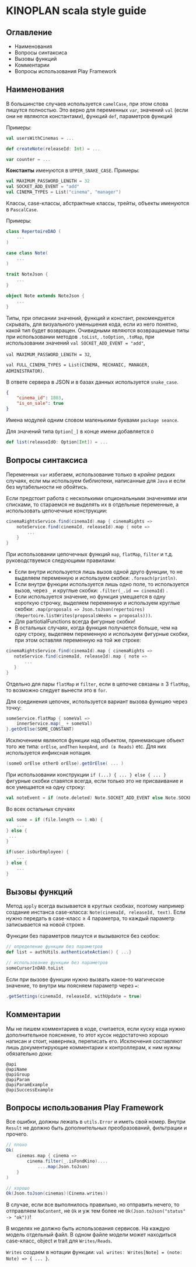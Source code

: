 

# KINOPLAN scala style guide
## Оглавление
* Наименования
* Вопросы синтаксиса
* Вызовы функций
* Комментарии
* Вопросы использования Play Framework

## Наименования
В большинстве случаев используется `camelCase`, при этом слова пишутся полностью.
Это верно для переменных `var`, значений `val` (если они не являются константами), функций `def`, параметров функций

Примеры:
```scala
val usersWithCinemas = ...

def createNote(releaseId: Int) = ...

var counter = ...
``` 

**Константы** именуются в `UPPER_SNAKE_CASE`.
Примеры:
```scala
val MAXIMUM_PASSWORD_LENGTH = 32
val SOCKET_ADD_EVENT = "add"
val CINEMA_TYPES = List("cinema", "manager")
```

Классы, case-классы, абстрактные классы, трейты, объекты именуются в `PascalCase`.

Примеры:
```scala
class RepertoireDAO (  
    ...
)

case class Note(
    ...
)

trait NoteJson {  
    ...
}

object Note extends NoteJson {
    ...
}
```
Типы, при описании значений, функций и констант, рекомендуется скрывать, для визуального уменьшения кода, если из него понятно, какой тип будет возвращен.
Очивидными являются возвращаемые типы при использовании методов `.toList`, `.toOption`, `.toMap`, при использовании значений
`val SOCKET_ADD_EVENT = "add"`,

`val MAXIMUM_PASSWORD_LENGTH = 32`,

`val FULL_CINEMA_TYPES = List(CINEMA, MECHANIC, MANAGER, ADMINISTRATOR)`.


В ответе сервера в JSON и в базах данных используется `snake_case`.

```json
{
	"cinema_id": 1803,
	"is_on_sale": true
}
```

Имена модулей одним словом маленькими буквами
`package seance`.

Для значений типа `Option[_]` в конце имени добавляется `O`
```scala
def list(releaseIdO: Option[Int]) = ...
```

## Вопросы синтаксиса
Переменных `var` избегаем, использование только в *крайне* редких случаях, если мы используем библиотеки, написанные для `Java` и если без мутабельности не обойтись.

Если предстоит работа с несколькими опциональными значениями или списками, то стараемся не выделять их в отдельные переменные, а использовать цепочечные конструкции:
```scala
cinemaRightsService.find(cinemaId).map { cinemaRights =>
	noteService.find(cinemaId, releaseId).map { note =>
		...
	}
}
```
При использовании цепочечных функций `map`, `flatMap`, `filter` и т.д. руководствуемся следующими правилами:
*  Если внутри используется лишь вызов одной друго функции, то не выделяем переменную и используем скобки: `.foreach(println)`.
* Если внутри функции используется лишь одно поле, то используется вызов, через `_` и круглые скобки: `.filter(_.id == cinemaId)` .
* Если используется значение, но функция умещается в одну короткую строчку, выделяем переменную и используем круглые скобки: `.map(proposals => Json.toJson(repertoires)(Repertoire.listWrites(proposalsWeeks = proposals)))`.
* Для partiotialFunctions всегда фигурные скобки!
* В остальных случаях, когда функция получается больше, чем на одну строку, выделяем переменную и используем фигурные скобки, при этом оставляя переменную на той же строке:  
 ```scala
cinemaRightsService.find(cinemaId).map { cinemaRights =>
	noteService.find(cinemaId, releaseId).map { note =>
		...
	}
}
```

Отдельно для пары `flatMap` и `filter`, если в цепочке связаны ≥ 3 `flatMap`, то возможно следует вынести это в `for`.

Для соединения цепочек, используется вариант вызова функцию через точку:
```scala
someService.flatMap { someVal =>
	innerService.map(_ + someVal)
}.getOrElse(SOME_CONSTANT)
```
Исключением являются функции над объектом, принемающие объект того же типа: `orElse`, `andThen` `keepAnd`, `and (в Reads)` etc. Для них используется инфиксная нотация.

```scala
(someO orElse otherO orElse).getOrElse( ... )
```

При использовании конструкции `if (...) { ... } else { ... }` фигурные скобки ставятся всегда, если только это не присваивание и все умещается на одну строку:
```scala
val noteEvent = if (note.deleted) Note.SOCKET_ADD_EVENT else Note.SOCKET_UPDATE_EVENT
```
Во всех остальных случаях
```scala
val some = if (file.length <= 1.mb) {
	...
} else {
 ...
}
```

```scala
if(user.isOurEmployee) {
	...
} else {
	...
}
```

##  Вызовы функций
Метод `apply` всегда вызывается в круглых скобках, поэтому например создание инстанса case-класса: `Note(cinemaId, releaseId, text)`.
Если нужно передать в case-класс ≥ 4 параметра, то каждый параметр записывается на новой строке.

Функции без параметров пишутся и вызываются без скобок:
```scala
// определение функции без параметров
def list = authUtils.authenticateAction() { ...}

// использование функции без параметров
someCursorInDAO.toList
```

Если при вызове функции нужно вызвать какое-то магическое значение, то внутри мы поясняем параметр через `=`:
```scala
.getSettings(cinemaId, releaseId, withUpdate = true)
```

## Комментарии
Мы не пишем комментариев в коде, считается, если куску кода нужно дополнительное пояснение, то этот кусок недостаточно хорошо написан и стоит, наверняка, переписать его.
Исключения составляют лишь документирующие комментарии к контроллерам, к ним нужны обязательно доки:
```
@api
@apiName
@apiGroup
@apiParam
@apiParamExample
@apiSuccessExample
```

## Вопросы использования Play Framework
Все ошибки, должны лежать в `utils.Error` и иметь свой номер.
Внутри `Result` не должно быть дополнительных преобразований, фильтрации и прочего.
```scala
// плохо
Ok(
	cinemas.map { cinema =>
		cinema.filter(_.isFondKino)....
			....map(Json.toJson)
	}
)

// хорошо
Ok(Json.toJson(cinemas)(Cinema.writes))
```
В случае, если все выполнилось правильно, но отправить нечего, то отправляем `NoContent`, не `Ok` и уж тем более не `Ok(Json.toJson("status" -> "ok"))`!

В моделях не должно быть использования сервисов. На каждую модель отдельный файл. В одном файле модели может находиться case-класс, object и trait для `Writes/Reads`.

`Writes` создаем в нотации функции:
`val writes: Writes[Note] = (note: Note) => { ... }`. 
